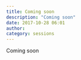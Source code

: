 ```yaml
---
title: Coming soon
description: "Coming soon"
date: 2017-10-28 06:01
author:
category: sessions
---
```

Coming soon